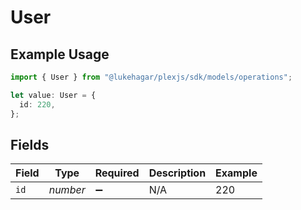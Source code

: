 # User

## Example Usage

```typescript
import { User } from "@lukehagar/plexjs/sdk/models/operations";

let value: User = {
  id: 220,
};
```

## Fields

| Field              | Type               | Required           | Description        | Example            |
| ------------------ | ------------------ | ------------------ | ------------------ | ------------------ |
| `id`               | *number*           | :heavy_minus_sign: | N/A                | 220                |